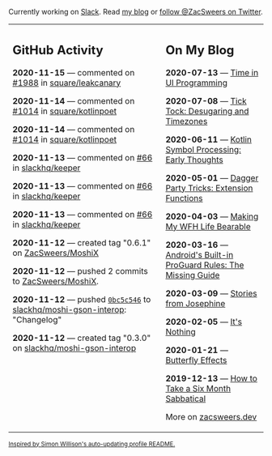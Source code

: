 Currently working on [Slack](https://slack.com/). Read [my blog](https://zacsweers.dev/) or [follow @ZacSweers on Twitter](https://twitter.com/ZacSweers).

<table><tr><td valign="top" width="60%">

## GitHub Activity
<!-- githubActivity starts -->
**2020-11-15** — commented on [#1988](https://github.com/square/leakcanary/issues/1988#issuecomment-727656027) in [square/leakcanary](https://api.github.com/repos/square/leakcanary)

**2020-11-14** — commented on [#1014](https://github.com/square/kotlinpoet/issues/1014#issuecomment-727280523) in [square/kotlinpoet](https://api.github.com/repos/square/kotlinpoet)

**2020-11-14** — commented on [#1014](https://github.com/square/kotlinpoet/issues/1014#issuecomment-727261853) in [square/kotlinpoet](https://api.github.com/repos/square/kotlinpoet)

**2020-11-13** — commented on [#66](https://github.com/slackhq/keeper/issues/66#issuecomment-726655598) in [slackhq/keeper](https://api.github.com/repos/slackhq/keeper)

**2020-11-13** — commented on [#66](https://github.com/slackhq/keeper/issues/66#issuecomment-726630846) in [slackhq/keeper](https://api.github.com/repos/slackhq/keeper)

**2020-11-13** — commented on [#66](https://github.com/slackhq/keeper/issues/66#issuecomment-726627430) in [slackhq/keeper](https://api.github.com/repos/slackhq/keeper)

**2020-11-12** — created tag "0.6.1" on [ZacSweers/MoshiX](https://api.github.com/repos/ZacSweers/MoshiX)

**2020-11-12** — pushed 2 commits to [ZacSweers/MoshiX](https://api.github.com/repos/ZacSweers/MoshiX).

**2020-11-12** — pushed [`0bc5c546`](https://github.com/slackhq/moshi-gson-interop/commit/0bc5c546d46c7429fefb5a27f165e3c6a7a9db4d) to [slackhq/moshi-gson-interop](https://api.github.com/repos/slackhq/moshi-gson-interop): "Changelog"

**2020-11-12** — created tag "0.3.0" on [slackhq/moshi-gson-interop](https://api.github.com/repos/slackhq/moshi-gson-interop)
<!-- githubActivity ends -->
</td><td valign="top" width="40%">

## On My Blog
<!-- blog starts -->
**2020-07-13** — [Time in UI Programming](https://www.zacsweers.dev/time-in-ui/)

**2020-07-08** — [Tick Tock: Desugaring and Timezones](https://www.zacsweers.dev/ticktock-desugaring-timezones/)

**2020-06-11** — [Kotlin Symbol Processing: Early Thoughts](https://www.zacsweers.dev/kotlin-symbol-processor-early-thoughts/)

**2020-05-01** — [Dagger Party Tricks: Extension Functions](https://www.zacsweers.dev/dagger-party-tricks-extension-functions/)

**2020-04-03** — [Making My WFH Life Bearable](https://www.zacsweers.dev/making-wfh-life-bearable/)

**2020-03-16** — [Android's Built-in ProGuard Rules: The Missing Guide](https://www.zacsweers.dev/android-proguard-rules/)

**2020-03-09** — [Stories from Josephine](https://www.zacsweers.dev/stories-from-josephine/)

**2020-02-05** — [It's Nothing](https://www.zacsweers.dev/its-nothing/)

**2020-01-21** — [Butterfly Effects](https://www.zacsweers.dev/butterfly-effects/)

**2019-12-13** — [How to Take a Six Month Sabbatical](https://www.zacsweers.dev/how-to-take-a-six-month-sabbatical/)
<!-- blog ends -->
More on [zacsweers.dev](https://zacsweers.dev/)
</td></tr></table>

<sub><a href="https://simonwillison.net/2020/Jul/10/self-updating-profile-readme/">Inspired by Simon Willison's auto-updating profile README.</a></sub>